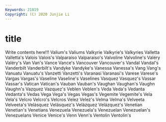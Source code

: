 ```yaml
---
Keywords: 21819
Copyright: (C) 2020 Junjie Li
---
```


# title

Write contents here!!!
Valium's 
Valiums 
Valkyrie 
Valkyrie's 
Valkyries 
Valletta 
Valletta's 
Valois 
Valois's
Valparaiso 
Valparaiso's 
Valvoline 
Valvoline's 
Valéry 
Valéry's 
Van 
Van's 
Vance 
Vance's
Vancouver 
Vancouver's 
Vandal 
Vandal's 
Vanderbilt 
Vanderbilt's 
Vandyke 
Vandyke's 
Vanessa 
Vanessa's
Vang 
Vang's 
Vanuatu 
Vanuatu's 
Vanzetti 
Vanzetti's 
Varanasi 
Varanasi's 
Varese 
Varese's
Vargas 
Vargas's 
Vaseline 
Vaseline's 
Vaselines 
Vasquez 
Vasquez's 
Vassar 
Vassar's 
Vatican
Vatican's 
Vauban 
Vauban's 
Vaughan 
Vaughan's 
Vaughn 
Vaughn's 
Vazquez 
Vazquez's 
Veblen
Veblen's 
Veda 
Veda's 
Vedanta 
Vedanta's 
Vedas 
Vega 
Vega's 
Vegas 
Vegas's
Vegemite 
Vegemite's 
Vela 
Vela's 
Velcro 
Velcro's 
Velcros 
Velez 
Velez's 
Velma
Velma's 
Velveeta 
Velveeta's 
Velásquez 
Velásquez's 
Velázquez 
Velázquez's 
Venetian 
Venetian's 
Venetians
Venezuela 
Venezuela's 
Venezuelan 
Venezuelan's 
Venezuelans 
Venice 
Venice's 
Venn 
Venn's 
Ventolin
Ventolin's 
